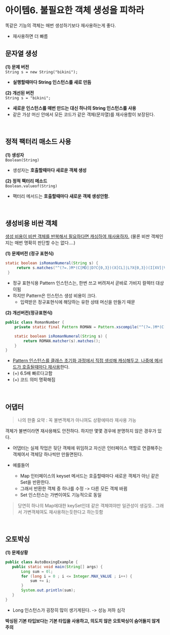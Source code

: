 아이템6. 불필요한 객체 생성을 피하라
====================================

똑같은 기능의 객체는 매번 생성하기보다 재사용하는게 좋다.

- 재사용하면 더 빠름


## 문자열 생성
**(1) 문제 버전**  
`String s = new String("bikini");`  
- __실행할때마다 String 인스턴스를 새로 만듬__


**(2) 개선된 버전**  
`String s = "bikini";`  
- __새로운 인스턴스를 매번 만드는 대신 하나의 String 인스턴스를 사용__
- 같은 가상 머신 안에서 모든 코드가 같은 객체(문자열)를 재사용함이 보장된다.

<br/>

## 정적 팩터리 매소드 사용

**(1) 생성자**  
`Boolean(String)`

- 생성자는 __호출할때마다 새로운 객체 생성__

**(2) 정적 팩터리 메소드**  
`Boolean.valueof(String)`

- 팩터리 메서드는 __호출할때마다 새로운 객체 생성안함.__

<br/>

## 생성비용 비싼 객체

<u>생성 비용이 비싼 객체를 반복해서 필요하다면 캐싱하여 재사용하자.</u>
(물론 비싼 객체인지는 매번 명확히 판단할 수는 없다....)

**(1) 문제버전 (정규 표현식)**  
```java
static boolean isRomanNumeral(String s) {
     return s.matches("^(?=.)M*(C[MD]|D?C{0,3})(X[CL]|L?X{0,3})(I[XV]|V?I{0,3})$");
 }
```
- 정규 표현식용 Pattern 인스턴스는, 한번 쓰고 버려져서 곧바로 가비지 컬렉터 대상이됨
- 하지만 Pattern은 인스턴스 생성 비용이 크다.
  - 입력받은 정규표현식에 해당하는 유한 상태 머신을 만들기 때문

**(2) 개선버전(정규표현식)**
```java
public class RomanNumber {
    private static final Pattern ROMAN = Pattern.xscompile("^(?=.)M*(C[MD]|D?C{0,3})(X[CL]|L?X{0,3})(I[XV]|V?I{0,3})$");

    static boolean isRomanNumeral(String s) {
        return ROMAN.matcher(s).matches();
    }
}
```
- <u>Pattern 인스턴스를 클래스 초기화 과정에서 직접 생성해 캐싱해두고, 나중에 메서드가 호출될때마다 재사용</u>한다.
- (+) 6.5배 빠르다고함
- (+) 코드 의미 명확해짐

<br/>

## 어댑터

> 나의 한줄 요약 : 꼭 불변객체가 아니여도 상황에따라 재사용 가능

객체가 불변이라면 재사용해도 안전하다. 하지만 몇몇 경우에 분명하지 않은 경우가 있다.

- 어댑터는 실제 작업은 뒷단 객체에 위임하고 자신은 인터페이스 역할로 연결해주는 객체여서 객체당 하나씩만 만들면된다.

- 예를들어
  - Map 인터페이스의 keyset 메서드는 호출할때마다 새로운 객체가 아닌 같은 Set을 반환한다.
  - 그래서 반환한 객체 중 하나를 수정 -> 다른 모든 객체 바뀜
  - Set 인스턴스는 가변이여도 기능적으로 동일

> 당연히 하나의 Map에대한 keySet인데 같은 객체여야만 일관성이 생길듯..
> 그래서 가변객체여도 재사용하는듯한다고 하는듯함

<br/>

## 오토박싱
**(1) 문제상황**
```java
public class AutoBoxingExample {
   public static void main(String[] args) {
       Long sum = 0l;
       for (long i = 0 ; i <= Integer.MAX_VALUE ; i++) {
           sum += i;
       }
       System.out.println(sum);
   }
}
```
- Long 인스턴스가 굉장히 많이 생기게된다. -> 성능 저하 심각

**박싱된 기본 타입보다는 기본 타입을 사용하고, 의도치 않은 오토박싱이 숨어들지 않게 주의**
